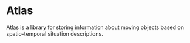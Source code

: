 # Atlas

Atlas is a library for storing information about moving objects based on spatio-temporal situation descriptions.

